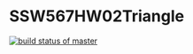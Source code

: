 # SSW567HW02Triangle
[![build status of master](https://travis-ci.com/Connorsmith25/SSW567HW02Triangle.svg?branch=master)](https://travis-ci.com/Connorsmith25/SSW567HW02Triangle)

